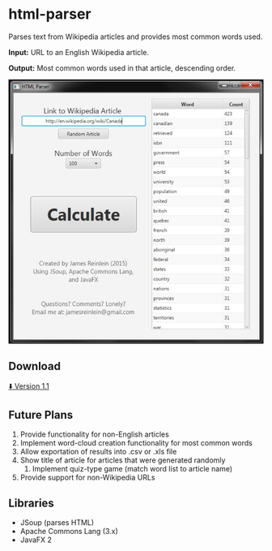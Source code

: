 # html-parser
Parses text from Wikipedia articles and provides most common words used.

**Input:** URL to an English Wikipedia article.

**Output:** Most common words used in that article, descending order.

![preview](preview.png)
## Download
[:arrow_down: Version 1.1](https://github.com/jreinlein/html-parser/releases/download/v1.1/HTML.Parser.1.1.jar)

## Future Plans
1. Provide functionality for non-English articles
2. Implement word-cloud creation functionality for most common words
3. Allow exportation of results into .csv or .xls file
4. Show title of article for articles that were generated randomly
   1.  Implement quiz-type game (match word list to article name)
5. Provide support for non-Wikipedia URLs

## Libraries
- JSoup (parses HTML)
- Apache Commons Lang (3.x)
- JavaFX 2
